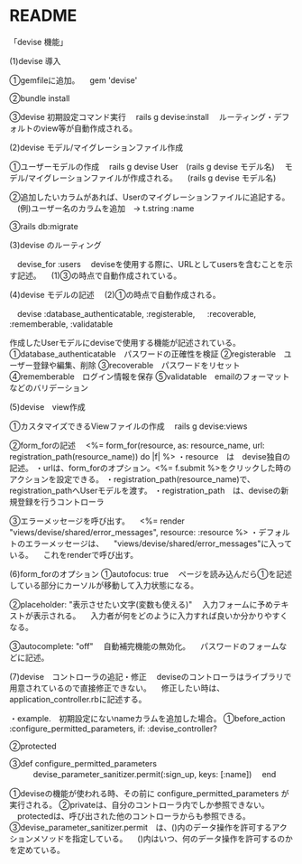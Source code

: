 # README

「devise 機能」

(1)devise 導入

①gemfileに追加。
　gem 'devise'

②bundle install

③devise 初期設定コマンド実行
　rails g devise:install
　ルーティング・デフォルトのview等が自動作成される。


(2)devise モデル/マイグレーションファイル作成

①ユーザーモデルの作成
　rails g devise User　(rails g devise モデル名)
　モデル/マイグレーションファイルが作成される。
　(rails g devise モデル名)

②追加したいカラムがあれば、Userのマイグレーションファイルに追記する。
　(例)ユーザー名のカラムを追加　→ t.string :name

③rails db:migrate


(3)devise のルーティング

　devise_for :users
　deviseを使用する際に、URLとしてusersを含むことを示す記述。
　(1)③の時点で自動作成されている。


(4)devise モデルの記述
　(2)①の時点で自動作成される。

　devise :database_authenticatable, :registerable,
　       :recoverable, :rememberable, :validatable

作成したUserモデルにdeviseで使用する機能が記述されている。
①database_authenticatable　パスワードの正確性を検証
②registerable　ユーザー登録や編集、削除
③recoverable　パスワードをリセット
④rememberable　ログイン情報を保存
⑤validatable　emailのフォーマットなどのバリデーション


(5)devise　view作成

①カスタマイズできるViewファイルの作成
　rails g devise:views

②form_forの記述
　<%= form_for(resource, as: resource_name, url: registration_path(resource_name)) do |f| %>
・resource　は　devise独自の記述。
・urlは、form_forのオプション。<%= f.submit %>をクリックした時のアクションを設定できる。
・registration_path(resource_name)で、registration_pathへUserモデルを渡す。
・registration_path　は、deviseの新規登録を行うコントローラ

③エラーメッセージを呼び出す。
　<%= render "views/devise/shared/error_messages", resource: :resource %>
・デフォルトのエラーメッセージは、
　"views/devise/shared/error_messages"に入っている。
　これをrenderで呼び出す。


(6)form_forのオプション
①autofocus: true
　ページを読み込んだら①を記述している部分にカーソルが移動して入力状態になる。

②placeholder: "表示させたい文字(変数も使える)"
　入力フォームに予めテキストが表示される。
　入力者が何をどのように入力すれば良いか分かりやすくなる。

③autocomplete: "off"
　自動補完機能の無効化。
　パスワードのフォームなどに記述。


(7)devise　コントローラの追記・修正
　deviseのコントローラはライブラリで用意されているので直接修正できない。
　修正したい時は、application_controller.rbに記述する。

・example.　初期設定にないnameカラムを追加した場合。
①before_action :configure_permitted_parameters, if: :devise_controller?

②protected

③def configure_permitted_parameters
　　　devise_parameter_sanitizer.permit(:sign_up, keys: [:name])
　end


①deviseの機能が使われる時、その前に configure_permitted_parameters が実行される。
②privateは、自分のコントローラ内でしか参照できない。
　protectedは、呼び出された他のコントローラからも参照できる。
③devise_parameter_sanitizer.permit　は、()内のデータ操作を許可するアクションメソッドを指定している。
　()内はいつ、何のデータ操作を許可するのかを定めている。









